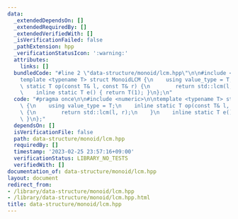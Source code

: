```yaml
---
data:
  _extendedDependsOn: []
  _extendedRequiredBy: []
  _extendedVerifiedWith: []
  _isVerificationFailed: false
  _pathExtension: hpp
  _verificationStatusIcon: ':warning:'
  attributes:
    links: []
  bundledCode: "#line 2 \"data-structure/monoid/lcm.hpp\"\n\n#include <numeric>\n\n\
    template <typename T> struct MonoidLCM {\n    using value_type = T;\n    inline\
    \ static T op(const T& l, const T& r) {\n        return std::lcm(l, r);\n    }\n\
    \    inline static T e() { return T(1); }\n};\n"
  code: "#pragma once\n\n#include <numeric>\n\ntemplate <typename T> struct MonoidLCM\
    \ {\n    using value_type = T;\n    inline static T op(const T& l, const T& r)\
    \ {\n        return std::lcm(l, r);\n    }\n    inline static T e() { return T(1);\
    \ }\n};"
  dependsOn: []
  isVerificationFile: false
  path: data-structure/monoid/lcm.hpp
  requiredBy: []
  timestamp: '2023-02-25 23:57:16+09:00'
  verificationStatus: LIBRARY_NO_TESTS
  verifiedWith: []
documentation_of: data-structure/monoid/lcm.hpp
layout: document
redirect_from:
- /library/data-structure/monoid/lcm.hpp
- /library/data-structure/monoid/lcm.hpp.html
title: data-structure/monoid/lcm.hpp
---
```

